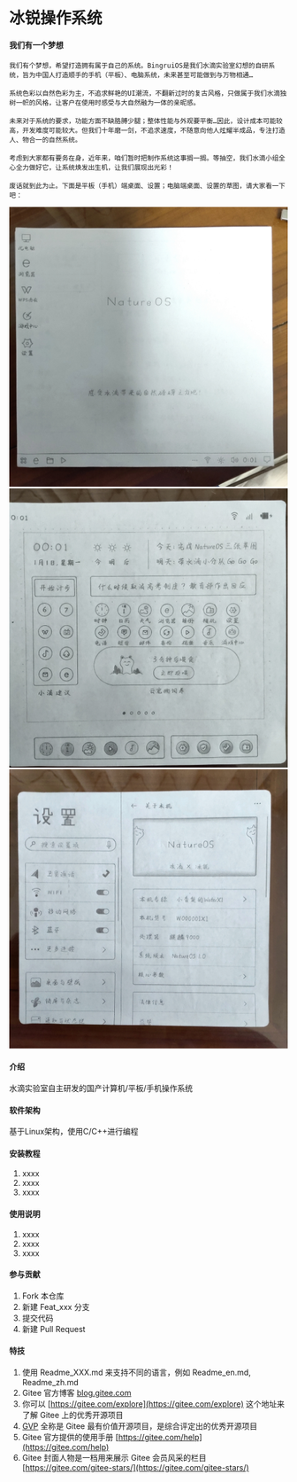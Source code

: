 # 冰锐操作系统

#### 我们有一个梦想

    我们有个梦想，希望打造拥有属于自己的系统。BingruiOS是我们水滴实验室幻想的自研系统，旨为中国人打造顺手的手机（平板）、电脑系统，未来甚至可能做到与万物相通…

    系统色彩以自然色彩为主，不追求鲜艳的UI潮流，不翻新过时的复古风格，只做属于我们水滴独树一帜的风格，让客户在使用时感受与大自然融为一体的亲昵感。

    未来对于系统的要求，功能方面不缺胳膊少腿；整体性能与外观要平衡…因此，设计成本可能较高，开发难度可能较大。但我们十年磨一剑，不追求速度，不随意向他人炫耀半成品，专注打造人、物合一的自然系统。

    考虑到大家都有要务在身，近年来，咱们暂时把制作系统这事搁一搁。等抽空，我们水滴小组全心全力做好它，让系统焕发出生机，让我们展现出光彩！

    废话就到此为止。下面是平板（手机）端桌面、设置；电脑端桌面、设置的草图，请大家看一下吧：
![草图](readme/imgs-2501eb4de11a2e5f.jpg)
![草图](readme/imgs-29439d46888ad672.jpg)
![草图](readme/imgs-4fa16af920b87080.jpg)
#### 介绍
水滴实验室自主研发的国产计算机/平板/手机操作系统

#### 软件架构
基于Linux架构，使用C/C++进行编程


#### 安装教程

1.  xxxx
2.  xxxx
3.  xxxx

#### 使用说明

1.  xxxx
2.  xxxx
3.  xxxx

#### 参与贡献

1.  Fork 本仓库
2.  新建 Feat_xxx 分支
3.  提交代码
4.  新建 Pull Request


#### 特技

1.  使用 Readme\_XXX.md 来支持不同的语言，例如 Readme\_en.md, Readme\_zh.md
2.  Gitee 官方博客 [blog.gitee.com](https://blog.gitee.com)
3.  你可以 [https://gitee.com/explore](https://gitee.com/explore) 这个地址来了解 Gitee 上的优秀开源项目
4.  [GVP](https://gitee.com/gvp) 全称是 Gitee 最有价值开源项目，是综合评定出的优秀开源项目
5.  Gitee 官方提供的使用手册 [https://gitee.com/help](https://gitee.com/help)
6.  Gitee 封面人物是一档用来展示 Gitee 会员风采的栏目 [https://gitee.com/gitee-stars/](https://gitee.com/gitee-stars/)
